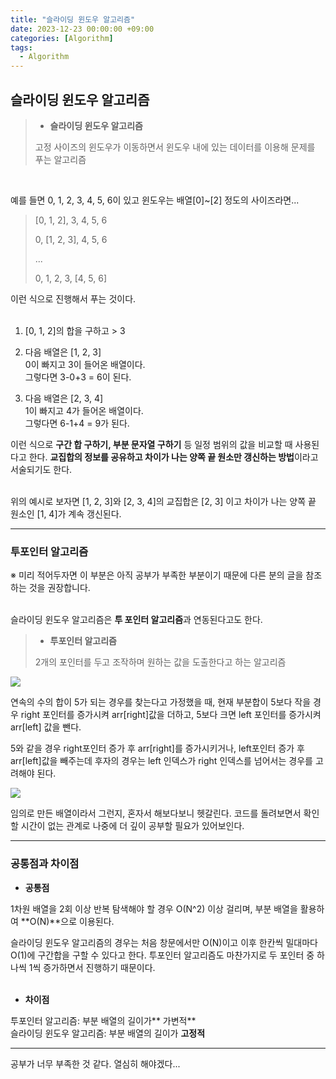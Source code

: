 ```yaml
---
title: "슬라이딩 윈도우 알고리즘"
date: 2023-12-23 00:00:00 +09:00
categories: [Algorithm]
tags:
  - Algorithm
---
```

## 슬라이딩 윈도우 알고리즘
> - **슬라이딩 윈도우 알고리즘**
>   
> 고정 사이즈의 윈도우가 이동하면서 윈도우 내에 있는 데이터를 이용해 문제를 푸는 알고리즘
<br/>

예를 들면 0, 1, 2, 3, 4, 5, 6이 있고 윈도우는 배열[0]~[2] 정도의 사이즈라면... <br/>

> [0, 1, 2], 3, 4, 5, 6 
>
> 0, [1, 2, 3], 4, 5, 6
> 
> ...
>  
> 0, 1, 2, 3, [4, 5, 6] 

이런 식으로 진행해서 푸는 것이다.<br/><br/>

1. [0, 1, 2]의 합을 구하고 > 3

2. 다음 배열은 [1, 2, 3]<br/>
   0이 빠지고 3이 들어온 배열이다.<br/>
   그렇다면 3-0+3 = 6이 된다.

3. 다음 배열은 [2, 3, 4]<br/>
   1이 빠지고 4가 들어온 배열이다.<br/>
   그렇다면 6-1+4 = 9가 된다.

이런 식으로 **구간 합 구하기, 부분 문자열 구하기** 등 일정 범위의 값을 비교할 때 사용된다고 한다. **교집합의 정보를 공유하고 차이가 나는 양쪽 끝 원소만 갱신하는 방법**이라고 서술되기도 한다. 

<br/>
위의 예시로 보자면 [1, 2, 3]와 [2, 3, 4]의 교집합은 [2, 3] 이고 차이가 나는 양쪽 끝 원소인 [1, 4]가 계속 갱신된다. 

***

### 투포인터 알고리즘
※ 미리 적어두자면 이 부분은 아직 공부가 부족한 부분이기 때문에 다른 분의 글을 참조하는 것을 권장합니다.<br/><br/>

슬라이딩 윈도우 알고리즘은 **투 포인터 알고리즘**과 연동된다고도 한다. 

> - **투포인터 알고리즘**
> 
> 2개의 포인터를 두고 조작하며 원하는 값을 도출한다고 하는 알고리즘

![](https://velog.velcdn.com/images/doyeong0526/post/4f2313c6-4113-4509-9b13-829a2604319e/image.png)


연속의 수의 합이 5가 되는 경우를 찾는다고 가정했을 때, 현재 부분합이 5보다 작을 경우 right 포인터를 증가시켜 arr[right]값을 더하고, 5보다 크면 left 포인터를 증가시켜 arr[left] 값을 뺀다.<br/>

5와 같을 경우 right포인터 증가 후 arr[right]를 증가시키거나, left포인터 증가 후 arr[left]값을 빼주는데 후자의 경우는 left 인덱스가 right 인덱스를 넘어서는 경우를 고려해야 된다.<br/>

![](https://velog.velcdn.com/images/doyeong0526/post/d0a7adfb-72d8-4f36-aa7c-9eac69448c26/image.png)

임의로 만든 배열이라서 그런지, 혼자서 해보다보니 헷갈린다. 코드를 돌려보면서 확인할 시간이 없는 관계로 나중에 더 깊이 공부할 필요가 있어보인다.

***

### 공통점과 차이점

- **공통점**
  
1차원 배열을 2회 이상 반복 탐색해야 할 경우 O(N^2) 이상 걸리며, 부분 배열을 활용하여 **O(N)**으로 이용된다.<br/>
 
슬라이딩 윈도우 알고리즘의 경우는 처음 창문에서만 O(N)이고 이후 한칸씩 밀대마다 O(1)에 구간합을 구할 수 있다고 한다. 투포인터 알고리즘도 마찬가지로 두 포인터 중 하나씩 1씩 증가하면서 진행하기 때문이다.
<br/><br/>

- **차이점**

투포인터 알고리즘: 부분 배열의 길이가** 가변적**<br/>
슬라이딩 윈도우 알고리즘: 부분 배열의 길이가 **고정적**

***
공부가 너무 부족한 것 같다. 열심히 해야겠다...
